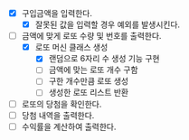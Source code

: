 - [x] 구입금액을 입력한다.
  - [x] 잘못된 값을 입력할 경우 예외를 발생시킨다.
- [ ] 금액에 맞게 로또 수량 및 번호를 출력한다.
  - [x] 로또 머신 클래스 생성
    - [x] 랜덤으로 6자리 수 생성 기능 구현
    - [ ] 금액에 맞는 로또 개수 구함
    - [ ] 구한 개수만큼 로또 생성
    - [ ] 생성한 로또 리스트 반환
- [ ] 로또의 당첨을 확인한다.
- [ ] 당첨 내역을 출력한다.
- [ ] 수익률을 계산하여 출력한다.